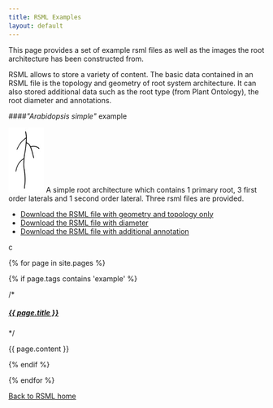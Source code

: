 ```yaml
---
title: RSML Examples
layout: default
---
```


This page provides a set of example rsml files as well as the images the root architecture has been constructed from.

RSML allows to store a variety of content. The basic data contained in an RSML file is the topology and geometry of root system architecture. It can also stored additional data such as the root type (from Plant Ontology), the root diameter and annotations.

####*"Arabidopsis simple"* example

[![arabidopsis-simple](/images/examples/arabidopsis_simple_tb.jpg)](images/examples/arabidopsis_simple.tif)
A simple root architecture which contains 1 primary root, 3 first order laterals and 1 second order lateral. Three rsml files are provided.


  - [Download the RSML file with geometry and topology only](images/examples/arabidopsis_simple.rsml)
  - [Download the RSML file with diameter](images/examples/arabidopsis_simple_with_diameter.rsml)
  - [Download the RSML file with additional annotation](images/examples/arabidopsis_simple_annotation.rsml)

 c
  
  {% for page in site.pages %}
  
  {% if page.tags contains 'example' %}
  
  <p class="example_block" markdown="1">
  /*<a href="{{ page.url }}"> <h5> {{ page.title }} </h5> </a>*/
  
  {{ page.content }}  
  
  </p>
  
  {% endif %}
  
  {% endfor %}

[Back to RSML home](index)